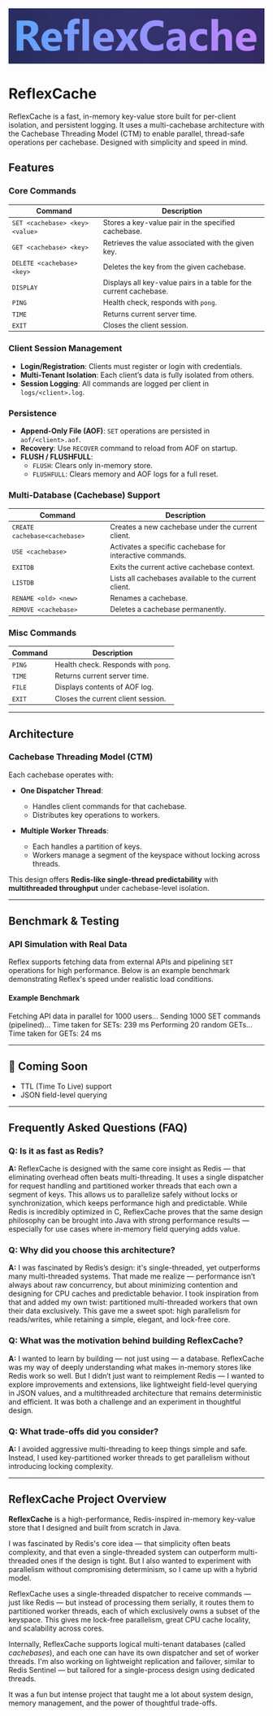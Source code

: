 
<div align="center">
  <img src="reflex.png">
</div>

# ReflexCache 

ReflexCache is a fast, in-memory key-value store built for per-client isolation, and persistent logging. It uses a multi-cachebase architecture with the Cachebase Threading Model (CTM) to enable parallel, thread-safe operations per cachebase. Designed with simplicity and speed in mind.

## Features

### Core Commands

| Command                               | Description                                                      |
|----------------------------------------|------------------------------------------------------------------|
| `SET <cachebase> <key> <value>`       | Stores a key-value pair in the specified cachebase.              |
| `GET <cachebase> <key>`               | Retrieves the value associated with the given key.               |
| `DELETE <cachebase> <key>`            | Deletes the key from the given cachebase.                        |
| `DISPLAY`                             | Displays all key-value pairs in a table for the current cachebase.|
| `PING`                                | Health check, responds with `pong`.                              |
| `TIME`                                | Returns current server time.                                     |
| `EXIT`                                | Closes the client session.                                       |

### Client Session Management

- **Login/Registration**: Clients must register or login with credentials.
- **Multi-Tenant Isolation**: Each client’s data is fully isolated from others.
- **Session Logging**: All commands are logged per client in `logs/<client>.log`.

### Persistence

- **Append-Only File (AOF)**: `SET` operations are persisted in `aof/<client>.aof`.
- **Recovery**: Use `RECOVER` command to reload from AOF on startup.
- **FLUSH / FLUSHFULL**:
  - `FLUSH`: Clears only in-memory store.
  - `FLUSHFULL`: Clears memory and AOF logs for a full reset.
 
### Multi-Database (Cachebase) Support

| Command                          | Description                                                    |
|----------------------------------|----------------------------------------------------------------|
| `CREATE cachebase<cachebase>`    | Creates a new cachebase under the current client.              |
| `USE <cachebase>`               | Activates a specific cachebase for interactive commands.       |
| `EXITDB`                        | Exits the current active cachebase context.                    |
| `LISTDB`                        | Lists all cachebases available to the current client.          |
| `RENAME <old> <new>`            | Renames a cachebase.                                           |
| `REMOVE <cachebase>`           | Deletes a cachebase permanently.                               |

### Misc Commands

| Command       | Description                                  |
|---------------|----------------------------------------------|
| `PING`        | Health check. Responds with `pong`.          |
| `TIME`        | Returns current server time.                 |
| `FILE`        | Displays contents of AOF log.                |
| `EXIT`        | Closes the current client session.           |

---

## Architecture

### Cachebase Threading Model (CTM)

Each cachebase operates with:

- **One Dispatcher Thread**:
  - Handles client commands for that cachebase.
  - Distributes key operations to workers.

- **Multiple Worker Threads**:
  - Each handles a partition of keys.
  - Workers manage a segment of the keyspace without locking across threads.

This design offers **Redis-like single-thread predictability** with **multithreaded throughput** under cachebase-level isolation.

---

## Benchmark & Testing

### API Simulation with Real Data

Reflex supports fetching data from external APIs and pipelining `SET` operations for high performance. Below is an example benchmark demonstrating Reflex's speed under realistic load conditions.

#### Example Benchmark
Fetching API data in parallel for 1000 users... Sending 1000 SET commands (pipelined)... Time taken for SETs: 239 ms
Performing 20 random GETs... Time taken for GETs: 24 ms

---

## 📌 Coming Soon

- TTL (Time To Live) support
- JSON field-level querying

---

## Frequently Asked Questions (FAQ)

### Q: Is it as fast as Redis?
**A:** ReflexCache is designed with the same core insight as Redis — that eliminating overhead often beats multi-threading. It uses a single dispatcher for request handling and partitioned worker threads that each own a segment of keys. This allows us to parallelize safely without locks or synchronization, which keeps performance high and predictable. While Redis is incredibly optimized in C, ReflexCache proves that the same design philosophy can be brought into Java with strong performance results — especially for use cases where in-memory field querying adds value.

### Q: Why did you choose this architecture?
**A:** I was fascinated by Redis’s design: it's single-threaded, yet outperforms many multi-threaded systems. That made me realize — performance isn’t always about raw concurrency, but about minimizing contention and designing for CPU caches and predictable behavior. I took inspiration from that and added my own twist: partitioned multi-threaded workers that own their data exclusively. This gave me a sweet spot: high parallelism for reads/writes, while retaining a simple, elegant, and lock-free core.

### Q: What was the motivation behind building ReflexCache?
**A:** I wanted to learn by building — not just using — a database. ReflexCache was my way of deeply understanding what makes in-memory stores like Redis work so well. But I didn’t just want to reimplement Redis — I wanted to explore improvements and extensions, like lightweight field-level querying in JSON values, and a multithreaded architecture that remains deterministic and efficient. It was both a challenge and an experiment in thoughtful design.

### Q: What trade-offs did you consider?
**A:** I avoided aggressive multi-threading to keep things simple and safe. Instead, I used key-partitioned worker threads to get parallelism without introducing locking complexity. 

---

## ReflexCache Project Overview

**ReflexCache** is a high-performance, Redis-inspired in-memory key-value store that I designed and built from scratch in Java.

I was fascinated by Redis's core idea — that simplicity often beats complexity, and that even a single-threaded system can outperform multi-threaded ones if the design is tight. But I also wanted to experiment with parallelism without compromising determinism, so I came up with a hybrid model.

ReflexCache uses a single-threaded dispatcher to receive commands — just like Redis — but instead of processing them serially, it routes them to partitioned worker threads, each of which exclusively owns a subset of the keyspace. This gives me lock-free parallelism, great CPU cache locality, and scalability across cores.

Internally, ReflexCache supports logical multi-tenant databases (called *cachebases*), and each one can have its own dispatcher and set of worker threads. I'm also working on lightweight replication and failover, similar to Redis Sentinel — but tailored for a single-process design using dedicated threads.

It was a fun but intense project that taught me a lot about system design, memory management, and the power of thoughtful trade-offs.
